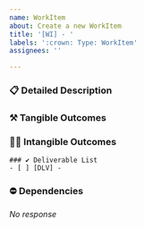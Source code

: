 ```yaml
---
name: WorkItem
about: Create a new WorkItem
title: '[WI] - '
labels: ':crown: Type: WorkItem'
assignees: ''

---
```

### 📋 Detailed Description


### ⚒️ Tangible Outcomes



### 👨‍💻 Intangible Outcomes


```[tasklist]
### ✔️ Deliverable List
- [ ] [DLV] - 
```

### ⛔ Dependencies

_No response_
